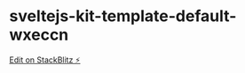 # sveltejs-kit-template-default-wxeccn

[Edit on StackBlitz ⚡️](https://stackblitz.com/edit/sveltejs-kit-template-default-wxeccn)